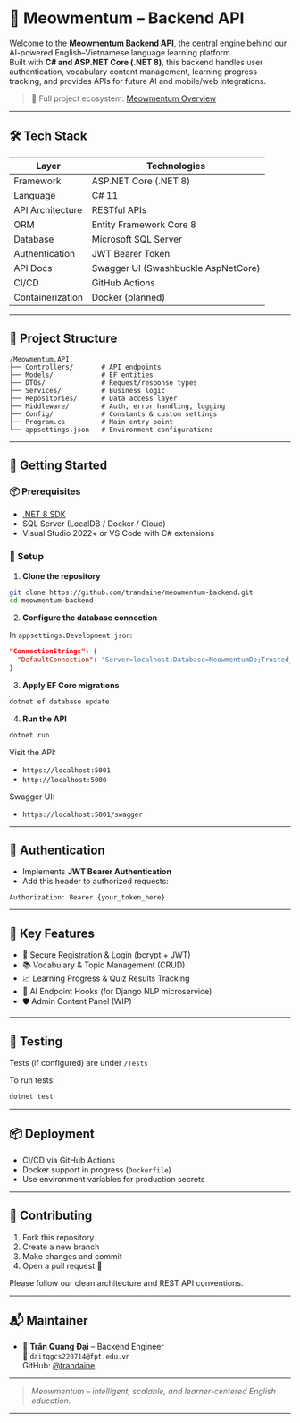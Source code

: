 # 🐾 Meowmentum – Backend API

Welcome to the **Meowmentum Backend API**, the central engine behind our AI-powered English–Vietnamese language learning platform.  
Built with **C# and ASP.NET Core (.NET 8)**, this backend handles user authentication, vocabulary content management, learning progress tracking, and provides APIs for future AI and mobile/web integrations.

> 🔗 Full project ecosystem: [Meowmentum Overview](https://github.com/meowmentum-education)

---

## 🛠️ Tech Stack

| Layer            | Technologies                         |
|------------------|--------------------------------------|
| Framework        | ASP.NET Core (.NET 8)                |
| Language         | C# 11                                |
| API Architecture | RESTful APIs                         |
| ORM              | Entity Framework Core 8              |
| Database         | Microsoft SQL Server                 |
| Authentication   | JWT Bearer Token                     |
| API Docs         | Swagger UI (Swashbuckle.AspNetCore)  |
| CI/CD            | GitHub Actions                       |
| Containerization | Docker (planned)                     |

---

## 📁 Project Structure

```
/Meowmentum.API
├── Controllers/       # API endpoints
├── Models/            # EF entities
├── DTOs/              # Request/response types
├── Services/          # Business logic
├── Repositories/      # Data access layer
├── Middleware/        # Auth, error handling, logging
├── Config/            # Constants & custom settings
├── Program.cs         # Main entry point
└── appsettings.json   # Environment configurations
```

---

## 🚀 Getting Started

### 📦 Prerequisites

- [.NET 8 SDK](https://dotnet.microsoft.com/en-us/download/dotnet/8.0)
- SQL Server (LocalDB / Docker / Cloud)
- Visual Studio 2022+ or VS Code with C# extensions

### 🔧 Setup

1. **Clone the repository**

```bash
git clone https://github.com/trandaine/meowmentum-backend.git
cd meowmentum-backend
```

2. **Configure the database connection**

In `appsettings.Development.json`:

```json
"ConnectionStrings": {
  "DefaultConnection": "Server=localhost;Database=MeowmentumDb;Trusted_Connection=True;"
}
```

3. **Apply EF Core migrations**

```bash
dotnet ef database update
```

4. **Run the API**

```bash
dotnet run
```

Visit the API:

- `https://localhost:5001`
- `http://localhost:5000`

Swagger UI:

- `https://localhost:5001/swagger`

---

## 🔐 Authentication

- Implements **JWT Bearer Authentication**
- Add this header to authorized requests:

```http
Authorization: Bearer {your_token_here}
```

---

## 🔑 Key Features

- 👤 Secure Registration & Login (bcrypt + JWT)
- 📚 Vocabulary & Topic Management (CRUD)
- 📈 Learning Progress & Quiz Results Tracking
- 🧠 AI Endpoint Hooks (for Django NLP microservice)
- 🛡️ Admin Content Panel (WIP)

---

## 🧪 Testing

Tests (if configured) are under `/Tests`

To run tests:

```bash
dotnet test
```

---

## 📦 Deployment

- CI/CD via GitHub Actions
- Docker support in progress (`Dockerfile`)
- Use environment variables for production secrets

---

## 🤝 Contributing

1. Fork this repository
2. Create a new branch
3. Make changes and commit
4. Open a pull request 🚀

Please follow our clean architecture and REST API conventions.

---

## 📬 Maintainer

- 👤 **Trần Quang Đại** – Backend Engineer  
  📧 `daitqgcs220714@fpt.edu.vn`  
  GitHub: [@trandaine](https://github.com/trandaine)

---

> *Meowmentum – intelligent, scalable, and learner-centered English education.*

---